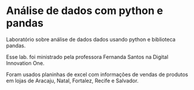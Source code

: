 # Análise de dados com python e pandas

Laboratório sobre análise de dados dados usando python e biblioteca pandas.

Esse lab. foi ministrado pela professora Fernanda Santos na Digital Innovation One.

Foram usados planinhas de excel com informações de vendas de produtos em lojas de Aracaju, Natal, Fortalez, Recife e Salvador.
